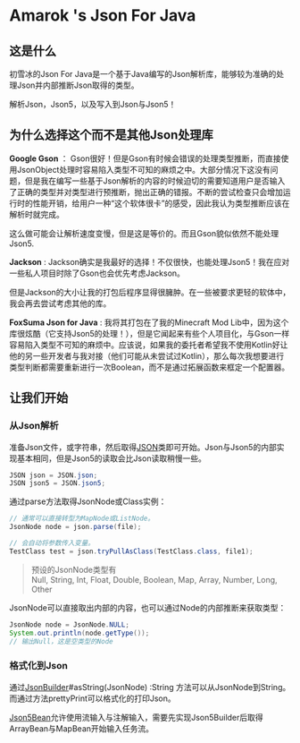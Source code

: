 # Amarok 's Json For Java

## 这是什么
初雪冰的Json For Java是一个基于Java编写的Json解析库，能够较为准确的处理Json并内部推断Json取得的类型。

解析Json，Json5，以及写入到Json与Json5！

## 为什么选择这个而不是其他Json处理库
**Google Gson** ： Gson很好！但是Gson有时候会错误的处理类型推断，而直接使用JsonObject处理时容易陷入类型不可知的麻烦之中。大部分情况下这没有问题，但是我在编写一些基于Json解析的内容的时候迫切的需要知道用户是否输入了正确的类型并对类型进行预推断，抛出正确的错报。不断的尝试检查只会增加运行时的性能开销，给用户一种“这个软体很卡”的感受，因此我认为类型推断应该在解析时就完成。

这么做可能会让解析速度变慢，但是这是等价的。而且Gson貌似依然不能处理Json5.

**Jackson** : Jackson确实是我最好的选择！不仅很快，也能处理Json5！我在应对一些私人项目时除了Gson也会优先考虑Jackson。

但是Jackson的大小让我的打包后程序显得很臃肿。在一些被要求更轻的软体中，我会再去尝试考虑其他的库。

**FoxSuma Json for Java** : 我将其打包在了我的Minecraft Mod Lib中，因为这个库很炫酷（它支持Json5的处理！），但是它闻起来有些个人项目化，与Gson一样容易陷入类型不可知的麻烦中。应该说，如果我的委托者希望我不使用Kotlin好让他的另一些开发者与我对接（他们可能从未尝试过Kotlin），那么每次我想要进行类型判断都需要重新进行一次Boolean，而不是通过拓展函数来框定一个配置器。

## 让我们开始

### 从Json解析

准备Json文件，或字符串，然后取得[JSON](src/main/java/club/someoneice/json/JSON.java)类即可开始。Json与Json5的内部实现基本相同，但是Json5的读取会比Json读取稍慢一些。

```java
JSON json = JSON.json;
JSON json5 = JSON.json5;
```

通过parse方法取得JsonNode或Class实例：
```java
// 通常可以直接转型为MapNode或ListNode。
JsonNode node = json.parse(file);

// 会自动将参数传入变量。
TestClass test = json.tryPullAsClass(TestClass.class, file1);
```

> 预设的JsonNode类型有 <br />
> Null, String, Int, Float, Double, Boolean, Map, Array, Number, Long, Other

JsonNode可以直接取出内部的内容，也可以通过Node的内部推断来获取类型：
```java
JsonNode node = JsonNode.NULL;
System.out.println(node.getType());
// 输出Null，这是空类型的Node
```

### 格式化到Json

通过[JsonBuilder](src/main/java/club/someoneice/json/processor/JsonBuilder.java)#asString(JsonNode) :String 方法可以从JsonNode到String。而通过方法prettyPrint可以格式化的打印Json。

[Json5Bean](src/main/java/club/someoneice/json/processor/Json5Builder.java)允许使用流输入与注解输入，需要先实现Json5Builder后取得ArrayBean与MapBean开始输入任务流。
